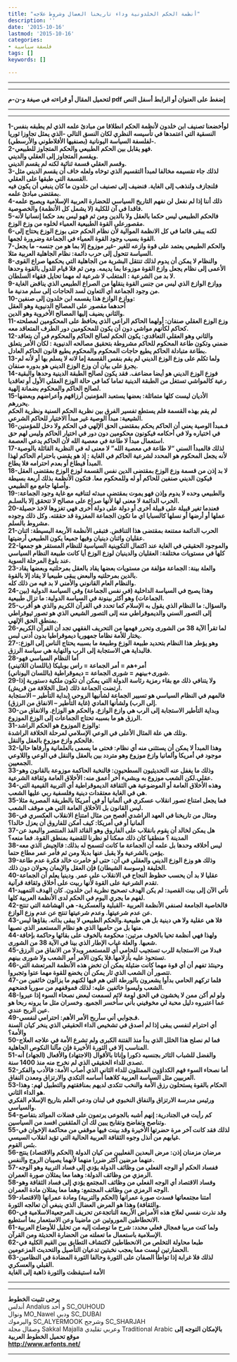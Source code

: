 ```yaml
---
title: "أنظمة الحكم الخلدونية وداء تاريخنا العضال وشروط علاجه"
description: ''
date: '2015-10-16'
lastmod: '2015-10-16'
categories:
- فلسفة سياسية
tags: []
keywords: []

---
```

---

---

**لتحميل المقال أو قراءته في صيغة و-ن-م pdf إضغط على العنوان أو الرابط أسفل النص**

---



---

**1-لوأخضعنا تصنيف ابن خلدون لأنظمة الحكم انطلاقا من مبادئ علمه الذي لم يطبقه بنفس النسقية التي اعتمدها في تأسيسه النظري لكان النسق التالي -الذي يمثل تجاوزا ثوريا لفلسفة السياسة اليونانية (بصنفيها الأفلاطوني والأرسطي)-.  
2-فهو يقابل بين الحكم الطبيعي والحكم المتجاوز للطبيعي.  
ويقسم المتجاوز إلى العقلي والديني.  
وقسم العقلي قسمة ثنائية لكنه لم يقسم الديني.  
3-لذلك جاء تقسيمه مخالفا لمبدأ التقسيم الذي توخاه ولعله خاف أن يقسم الديني مثل القسمة التي طبقها على العقلي.  
فلنجازف ولنذهب إلى الغاية. فنضيف إلى تصنيف ابن خلدون ما كان ينبغي أن يكون فيه بمقتضى مبادئ علمه.  
4-ذلك أننا إذا لم نفعل لن نفهم التاريخ السياسي للحضارة العربية الإسلامية ويصبح علمه فاقدا في آن للكلية (لا يشمل كل الأنظمة) والخصوصية.  
5-فالحكم الطبيعي ليس حكما بالعقل ولا بالدين ومن ثم فهو ليس بعد حكما إنسانيا لأنه مقصورعلى القوة الطبيعية العمياء لخلوه من وزع الوزع.  
6-لكنه يبقى قائما في كل الانظمة الموالية لأن نظام الحكم حتى بوزع الوزع يحتاج إلى القوة بسبب وجود القوة العمياء في الجماعة وضرورة لجمها.  
7-والحكم الطبيعي يعتمد على قوة وازعه للغير -غير موزوع إلا بما هو من جنسه- ما يجعل السياسة تتحول إلى حرب دائمة: نظام الجاهلية العربية مثلا.  
8-والنظام لا يمكن أن يدوم لذلك تنتقل البشرية من الجاهلية التي يحكمها صراع القوى الأعمى إلى نظام يجعل وازع القوة موزوعا بما يديمه. ومن ثم فلا قيام للدول بالقوة وحدها لا بد من الشرعية : المتغلب لا شرعية له مهما تحايل فقهاء السلطان.  
9-ووازع الوازع الذي ليس من جنس القوة ينقلها من الصراع الطبيعي الذي يناقض الغاية من وجود الجماعة أي التعاون لسد الحاجات إلى سلم مدنية ما.  
10-ووازع الوازع هذا يقسمه ابن خلدون إلى صنفين:  
أحدهما مقصور على المصالح الدنيوية وهو العقل  
والثاني يضيف إليها المصالح الأخروية وهو الدين.  
11-وزع الوزع العقلي صنفان: أولهما الحاكم الراعي الذي يحافظ على المحكومين لمصلحته كحاكم لكأنهم مواشي دون أن يكون للمحكومين دور الطرف المتعاقد معه.  
12-والثاني وهو العقلي التعاقدي: يكون الحكم لصالح الحاكم والمحكوم في آن بتعاقد ضمني وتكون طاعة المحكوم للحاكم مشروطة بتحقيق مصالحه الدنيوية : لكأن الأمر يتعلق بطاعة متبادلة الحاكم يطيع حاجات المحكوم والمحكوم يطيع قانون الحاكم العادل.  
13-ولما تكلم على وزع الوزع الديني لم يقم بنفس القسمة إما لانه لا يسلم بها أو لأنه لم يجرؤ على بيان أن وزع الوزع الديني هو بدوره صنفان.  
14-فوزع الوزع الديني هو أيضا مضاعف. فقد يكون لصالح الطبقة الدينية وحدها والبقية رعية كالمواشي تستغل من الطبقة الدينية تماما كما في حالة الوزع العقلي الأول أو تعاقديا لصالح الحاكم والمحكوم بضمانة إلهية.  
15-الأديان ليست كلها متماثلة: بعضها يستعبد المؤمنين أرزاقهم وأعراضهم وبعضها يحررهم.  
لم يقم بهذه القسمة فلم يستطع تفسير الفرق بين نظرية الحكم السنية ونظرية الحكم الشيعية: مبدأ الوصية غير مبدأ الاختيار للحاكم الشرعي.  
16-فـمبدأ الوصية يعني أن الحاكم يحكم بمقتضى الحق الإلهي في الحكم ولا دخل للمؤمنين في اختياره ولا في أحكامه فيكونون محكومين دون دور في اختيار الحاكم وليس لهم حق استعمال مبدأ لا طاعة في معصية الله لأن الحاكم يدعي العصمة.  
17-لذلك فالمبدأ السني “لا طاعة في معصية الله” لا معنى له في النظرية القائلة بالوصية لأنه يجعل المحكوم هو المحدد لشرعية الحاكم في الغاية : إذ هو يقضي باحترام الحاكم لهذا المبدأ فيطاع أو بعدم احترامه فلا يطاع.  
18-لا بد إذن من قسمة وزع الوزع بمقتضى الدين نفس القسمة لوزع الوزع بمقتضى العقل فيكون الديني صنفين للحاكم أو له وللمحكوم معا. فتكون الأنظمة بذلك أربعة بسيطة وأصلها جامع مع الطبيعي.  
19-والطبيعي وحده لا يدوم وإذن فهو يموت بمقتضى مبدئه لتنافيه مع غاية وجود الجماعة: الحرب الدائمة لا معنى لها لأنها صراع على مصالح لا تتحقق إلا بالسلـم.  
20-فعندما تغير قبيلة على قبيلة أخرى أو دولة على دولة أخرى فهي تغزوها لاخذ حصيلة عملها أو أرضها أو نسلها كالسبايا اي ما تكون الجماعة المغزوة قد حققته. وكل ذلك وجوده مشروط بالسلم.  
21-الحرب الدائمة ممتنعة بمقتضى هذا التناقض. فتبقى الأنظمة الأربعة البسيطة: اثنان عقليان واثنان دينيان وفيها جميعا يكون الطبيعي أرضيتها.  
22-والموجود الحقيقي في الغاية عند اكتمال التكوينية السياسية للنظام المستقر هو جمعها كلها في مستويات مختلفة: العقليان والدينيان لوزع الوزع أيا كانت طبيعة النظام السياسي عند بلوغ المرحلة السوية.  
23-والعلة بينة: الجماعة مؤلفة من مستويات بعضها يقاد بالعقل بمرحلتيه وبعضها يقاد بالدين بمرحلتيه والبعض يبقى طبيعيا لا يقاد إلا بالقوة.  
والنظام العام القانوني والأمني لا بد فيه من ذلك كله.  
24-وهذا يصبح في السياسة الداخلية (في نفس الجماعة) وفي السياسة الدولية (بين الجماعات) وهو أكثر بينونة في السياسة الدولية: ما تزال طبيعية.  
25-والسؤال: ما النظام الذي يقول به الإسلام كما تحدد في القرآن الكريم والذي هو أقرب إلى التصور السني والديموقراطي منه إلى التصور الشيعي الذي هو تصور ثيوقراطي بمنطق الحق الإلهي.  
26-لما تقرأ الآية 38 من الشورى وتحرر فهمها من التحريف الفقهي تجد أن القرآن الكريم يختار للأمة نظاما جمهوريا ديموقراطيا بدون أدنى لبس.  
27-وهو يؤطر هذا النظام بتحديد طبيعة الوزع وطبيعة ما بسببه يحتاج الناس إلى الوزع: فالبداية هي الاستجابة إلى الرب والنهاية هي سياسة الرزق.  
28-أما النظام السياسي فهو  
أمر+هم = أمر الجماعة = راس بوبليكا (باللسان اللاتيني)  
شورى+بينهم = شورى الجماعة = ديموقراطية (باللسان اليوناني).  
29-ولا يتنافي ذلك مع بقاء رمزية رئاسة الدولة التي يمكن أن تكون ملكية دستورية إذا ارتضت الجماعة ذلك (مثل الخلافة من قريش).  
فالمهم في النظام السياسي هو تسيير الجماعة لشأنيها الروحي (بداية التأطير – الاستجابة إلى الرب) ولشأنها المادي (غاية التأطير – الانفاق من الرزق).  
30-وبداية التأطير الاستجابة إلى الرب هي وازع الوازع. والحكم هو الوزاع. والانفاق من الرزق هو ما بسببه تحتاج الجماعات إلى الوزع الموزوع.  
31-والوزع الموزوع هو الحكم الراشد:  
وتلك هي علة المثال الأعلى في الوعي الإسلامي لمرحلة الخلافة الراشدة.  
فالحكم وازع موزوع بالعقل والنقل.  
32-وهذا المبدأ لا يمكن أن يستثنى منه أي نظام: فحتى ما يسمى بالعلمانية وأرقاها حاليا موجود في أمريكا وألمانيا وازع موزوع وهو متردد بين بالعقل والنقل في الوعي واللاوعي الجمعيين.  
33-وذلك ما يغفل عنه التحديثيون السطحيون: فالنخبة الحاكمة موزوعة بالقانون وهو عقلي.لكن الشعب موزوع به وبشيء آخر أعمق منه: الأخلاق العامة وثقافة الشرعية.  
34-وهذه الأخلاق العامة أو الموضوعية هي الثقافة الديموقراطية أي التربية القيمية التي هي في الغاية معتقدات دينية وفلسفية ربي عليها الشعب.  
35-فما يجعل امتناع تصور انقلاب عسكري في ألمانيا أو في أمريكا بالطريقة المصرية مثلا ليس القانون بل الأخلاق العامة التي هي موقف الشعب.  
36-ومثال من تاريخنا في العهد الراشدي أفصح من مثال امتناع الانقلاب العكسري في ألمانيا أو في أمريكا: كيف أمكن للفاروق أن يعزل خالدا؟  
37-هل يمكن لخالد أن يقوم بانقلاب على الفاروق وهو القائد الفذ المنتصر والبعيد عن المدينة ؟ منطقيا كان ذلك ممكنا لو نظرنا للقضية بمنطق القوة. فما منعه؟  
38-ليس أخلاقه وحدها بل علمه أن الجماعة ما كانت لتسمح له بذلك: فالجيش الذي معه يؤمن بالشرعية ولا يقبل عنها بديلا ومن ثم فأمر عمر مطاع حتما.  
39-وذلك هو وزع الوزع الديني والعقلي في آن: حتى لو خامرت خالد فكرة عدم طاعة الخليفة (وسوسة الشيطان) فإن العقل والإيمان يحولان دون ذلك.  
40-عقليا لا بد أن يحسب حظوظ النجاح في الانقلاب على عمر. ودينيا يعلم أن الجماعة تقدم الشرعية على القوة لأنها ربيت على أخلاق وثقافة قرآنية.  
41-نأتي الآن إلى بيت القصيد: لم يكن الهدف تصحيح نظرية ابن خلدون. كان الهدف التمهيد لفهم ما يجري اليوم في الحكم لدى الأنظمة العربية كلها.  
42-فالخاصية الجامعة لصنفي الأنظمة العربية -القبلية والعسكرية- هي الهشاشة التي تنتج عن عدم شرعيتها. وعدم شرعيتها تنتج عن عدم وزع الوازع.  
43-فلا هي عقلية ولا هي دينية بل هي طبيعية.والحكم الطبيعي لا يبقى بذاته. بقاؤها ليس منها بل من حاميها الذي هو نظام المستعمر الذي نصبها.  
44-ولهذا فهي أنظمة تحيا بالخوف مرتين: محكومة بالخوف على بقائها وحاكمة بإخافة شعبها. والعلة غياب الإطار الذي بينا في الآية 38 من الشورى.  
45-فبدلا من الاستجابة للرب تستجيب للحامي أي للمستعمر وبدلا من الانفاق من الرزق تستحوذ عليه بأزلامها.فلا يكون الأمر أمر الشعب ولا شورى بينهم.  
46-وحينئذ تفهم أن أي قوة مهما كانت ضئيلة يمكن أن تخض هذه الأنظمة المرتعشة التي تتصور أن الشعب الذي ثار يمكن أن يخضع للقوة مهما عتوا وتجبروا.  
47-فلما تركهم الحامي بدأوا يشعرون بالورطة التي هم فيها لكنهم ما يزالون خائفين من الشعب وليسوا خائفين عليه: لذلك فموقفهم من سوريا فضحهم.  
48-ولو لم أكن ممن لا يخشون في الحق لومة لائم لسمعت لبعض نصحاء السوء إذا عبروا عما اعتبروه دليل محبة لي مخوفيني بأني سأخسر الجميع. وخسران مثل ما يرونه ربحا هو عين الربح عندي.  
49-فـجوابي أني سأربح الأمر الأهم: احترامي لنفسي.  
أي احترام لنفسي يبقى إذا لم أصدق في تشخيص الداء الحقيقي الذي ينخر كيان السنة والأمة؟  
50-فما لم نصلح هذا الخلل الذي بدأ منذ الفتنة الكبرى ولم تشرع الأمة في علاجه العلاج المناسب إلا في الثورة الأخيرة فإن مآلنا النكوص الجاهلية.  
51-والفضل للشباب الثائر بجنسيه ذكورا وإناثا بالأقوال (الاجتهاد) والأفعال (الجهاد) أنه تصدى للداء الحقيقي الذي لم نخرج منه منذ 1400 سنة.  
52-أما نصحاء السوء فهم الكداؤون الممثلون للداء الثاني الذي أصاب الأمة: فالأدب والفكر العربيين مثل السياسة العربية كلاهما أساسه التكدي والارتزاق ومعدن النفاق.  
53-الحكام بالقوة يستحلون رزق الأمة والنخب تتكدى لديهم بمنافقتهم والتطبيل لهم: وهذا هو الداء الثاني.  
ورئيس مدرسة الارتزاق والنفاق النخبوي في لبنان ودعي العلم بتاريخ الإسلام الفكري والسياسي.  
54-كم رأيت في الجنادرية: إنهم أشبه بالجوعى يرتمون على فضلات الموائد بتفاصح وتناصح وتفاضح وتقابح يبين لك أن المثقفين افسد من السياسين.  
55-لذلك فقد كانت آخر مرة حضرتها الأخيرة وقد بينت فيها موقفي من محاكمة الإخوان في غيابهم من أنذل وجوه الثقافة العربية الحالية التي تؤيد انقلاب السيسي.  
بئس القوم.  
56-مرضان مزمنان إذن: مرض البعدين الفعليين من كيان الدولة (الحكم والاقتصاد) ينتج عنهما مرضين أكثر ضررا منهما لأنهما يصيبان الروح والنفس.  
57-ففساد الحكم أو الوجه الفعلي من وظائف الدولة يؤدي إلى فساد التربية وهو الوجه الرمزي من وظائف الدولة: وهما معا يمثلان صورة العمران.  
58-وفساد الاقتصاد أي الوجه الفعلي من وظائف المجتمع يؤدي إلى فساد الثقافة وهو الوجه الرمزي من وظائف المجتمع: وهما معا يمثلان مادة العمران.  
59-أمتنا مجتمعاتها فسدت صورة عمرانها (الحكم والتربية) ومادة عمرانها (الاقتصاد والثقافة) وهذا هو المرض العضال الذي ينبغي أن تعالجه الثورة.  
60-وقد نذرت نفسي لعلاج هذه الأمراض الأربعة الناتجةعن تحريف المرجعيةالاسلامية في الانحطاطين الموروثين عن ماضينا وعن الاستعمار بما أستطيع.  
61-ولما كنت مربيا فمجال فعلي محدد: شرح ما توصلت إليه من تحليل للأوضاع العربية الإسلامية باستعمال ما تعملته من الحضارة الحديثة ومن القرآن.  
62-طبعا محاولة التخلص من الانحطاطين لاكتشاف التطابق بين القيم الكلية في الحضارتين ليست مما يعجب نخبتين تدعيان التأصيل والتحديث المزعومين.  
63-لذلك فلا غرابة إذا تواطأ الصفان على الثورة وحالفا الثورة المضادة في النظامين القبلي والعسكري.  
الأمة استيقظت والثورة ذاهبة إلى الغاية**

---

---

**يرجى تثبيت الخطوط**   
 أندلس Andalus  و أحد SC\_OUHOUD  
 ونوال MO\_Nawel  ودبي SC\_DUBAI   
 واليرموك SC\_ALYERMOOK  وشرجح SC\_SHARJAH   
 وصقال مجلة Sakkal Majalla وعربي تقليدي Traditional Arabic  **بالإمكان التوجه إلى موقع تحميل الخطوط العربية  
 http://www.arfonts.net/**

---

###